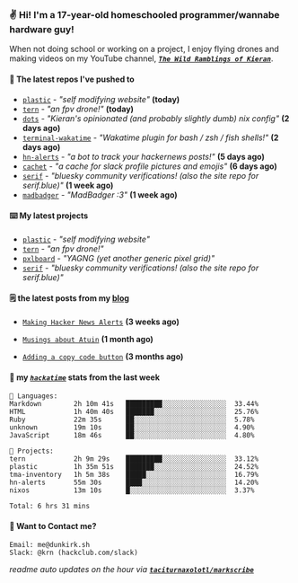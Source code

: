 ### ✌️ Hi! I'm a 17-year-old homeschooled programmer/wannabe hardware guy!

When not doing school or working on a project, I enjoy flying drones and making videos on my YouTube channel, [**_`The Wild Ramblings of Kieran`_**](https://youtube.com/@kieran.rambles).

#### 👷 The latest repos I've pushed to

- [`plastic`](https://github.com/taciturnaxolotl/plastic) - _"self modifying website"_ **(today)**
- [`tern`](https://github.com/taciturnaxolotl/tern) - _"an fpv drone!"_ **(today)**
- [`dots`](https://github.com/taciturnaxolotl/dots) - _"Kieran's opinionated (and probably slightly dumb) nix config"_ **(2 days ago)**
- [`terminal-wakatime`](https://github.com/hackclub/terminal-wakatime) - _"Wakatime plugin for bash / zsh / fish shells!"_ **(2 days ago)**
- [`hn-alerts`](https://github.com/taciturnaxolotl/hn-alerts) - _"a bot to track your hackernews posts!"_ **(5 days ago)**
- [`cachet`](https://github.com/taciturnaxolotl/cachet) - _"a cache for slack profile pictures and emojis"_ **(6 days ago)**
- [`serif`](https://github.com/taciturnaxolotl/serif) - _"bluesky community verifications! (also the site repo for serif.blue)"_ **(1 week ago)**
- [`madbadger`](https://github.com/taciturnaxolotl/madbadger) - _"MadBadger :3"_ **(1 week ago)**

#### ⌨️ My latest projects

- [`plastic`](https://github.com/taciturnaxolotl/plastic) - _"self modifying website"_
- [`tern`](https://github.com/taciturnaxolotl/tern) - _"an fpv drone!"_
- [`pxlboard`](https://github.com/taciturnaxolotl/pxlboard) - _"YAGNG (yet another generic pixel grid)"_
- [`serif`](https://github.com/taciturnaxolotl/serif) - _"bluesky community verifications! (also the site repo for serif.blue)"_

#### 🗒️ the latest posts from my [blog](https://dunkirk.sh)

- [`Making Hacker News Alerts`](https://dunkirk.sh/blog/hn-alerts/) **(3 weeks ago)**

- [`Musings about Atuin`](https://dunkirk.sh/blog/atuin/) **(1 month ago)**

- [`Adding a copy code button`](https://dunkirk.sh/blog/adding-a-copy-button/) **(3 months ago)**



#### 📡 my [_`hackatime`_](https://waka.hackclub.com) stats from the last week

```text
💾 Languages:
Markdown        2h 10m 41s   █████████░░░░░░░░░░░░░░░░  33.44%
HTML            1h 40m 40s   ███████░░░░░░░░░░░░░░░░░░  25.76%
Ruby            22m 35s      ██░░░░░░░░░░░░░░░░░░░░░░░  5.78%
unknown         19m 10s      ██░░░░░░░░░░░░░░░░░░░░░░░  4.90%
JavaScript      18m 46s      ██░░░░░░░░░░░░░░░░░░░░░░░  4.80%

💼 Projects:
tern            2h 9m 29s    █████████░░░░░░░░░░░░░░░░  33.12%
plastic         1h 35m 51s   ███████░░░░░░░░░░░░░░░░░░  24.52%
tma-inventory   1h 5m 38s    █████░░░░░░░░░░░░░░░░░░░░  16.79%
hn-alerts       55m 30s      ████░░░░░░░░░░░░░░░░░░░░░  14.20%
nixos           13m 10s      █░░░░░░░░░░░░░░░░░░░░░░░░  3.37%

Total: 6 hrs 31 mins
```

#### 📮 Want to Contact me?

```text
Email: me@dunkirk.sh
Slack: @krn (hackclub.com/slack)
```

_readme auto updates on the hour via [**`taciturnaxolotl/markscribe`**](https://github.com/taciturnaxolotl/markscribe)_
